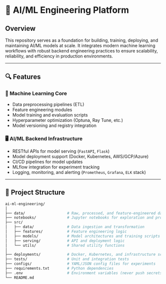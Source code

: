 # 🧠 AI/ML Engineering Platform

## Overview

This repository serves as a foundation for building, training, deploying, and maintaining AI/ML models at scale. It integrates modern machine learning workflows with robust backend engineering practices to ensure scalability, reliability, and efficiency in production environments.

---

## 🔍 Features

### 🧠 Machine Learning Core
- Data preprocessing pipelines (ETL)
- Feature engineering modules
- Model training and evaluation scripts
- Hyperparameter optimization (Optuna, Ray Tune, etc.)
- Model versioning and registry integration

### 🖥️ AI/ML Backend Infrastructure
- RESTful APIs for model serving (`FastAPI`, `Flask`)
- Model deployment support (Docker, Kubernetes, AWS/GCP/Azure)
- CI/CD pipelines for model updates
- MLflow integration for experiment tracking
- Logging, monitoring, and alerting (`Prometheus`, `Grafana`, `ELK` stack)

---

## 📂 Project Structure

```bash
ai-ml-engineering/
│
├── data/                   # Raw, processed, and feature-engineered data
├── notebooks/              # Jupyter notebooks for exploration and prototyping
├── src/
│   ├── data/               # Data ingestion and transformation
│   ├── features/           # Feature engineering logic
│   ├── models/             # Model architectures and training scripts
│   ├── serving/            # API and deployment logic
│   └── utils/              # Shared utility functions
│
├── deployments/            # Docker, Kubernetes, and infrastructure scripts
├── tests/                  # Unit and integration tests
├── configs/                # YAML/JSON config files for experiments
├── requirements.txt        # Python dependencies
├── .env                    # Environment variables (never push secrets!)
└── README.md
